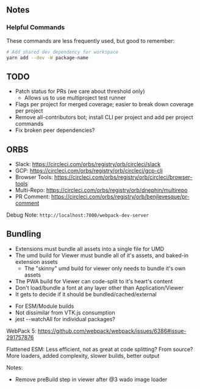 ## Notes

### Helpful Commands

These commands are less frequently used, but good to remember:

```bash
# Add shared dev dependency for workspace
yarn add --dev -W package-name
```

## TODO

- Patch status for PRs (we care about threshold only)
  - Allows us to use multiproject test runner
- Flags per project for merged coverage; easier to break down coverage per
  project
- Remove all-contributors bot; install CLI per project and add per project
  commands
- Fix broken peer dependencies?

## ORBS

- Slack: https://circleci.com/orbs/registry/orb/circleci/slack
- GCP: https://circleci.com/orbs/registry/orb/circleci/gcp-cli
- Browser Tools: https://circleci.com/orbs/registry/orb/circleci/browser-tools
- Multi-Repo: https://circleci.com/orbs/registry/orb/dnephin/multirepo
- PR Comment: https://circleci.com/orbs/registry/orb/benjlevesque/pr-comment

Debug Note: `http://localhost:7000/webpack-dev-server`

## Bundling

- Extensions must bundle all assets into a single file for UMD
- The umd build for Viewer must bundle all of it's assets, and baked-in
  extension assets
  - The "skinny" umd build for viewer only needs to bundle it's own assets
- The PWA build for Viewer can code-split to it's heart's content
- Don't load/bundle a font at any layer other than Application/Viewer
- It gets to decide if it should be bundled/cached/external

* For ESM/Module builds
* Not dissimilar from VTK.js consumption
* jest --watchAll for individual packages?

WebPack 5: https://github.com/webpack/webpack/issues/6386#issue-291757876

Flattened ESM: Less efficient, not as great at code splitting? From source? More
loaders, added complexity, slower builds, better output

Notes:

- Remove preBuild step in viewer after @3 wado image loader
